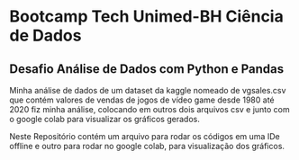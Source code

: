 # Bootcamp Tech Unimed-BH Ciência de Dados

## Desafio Análise de Dados com Python e Pandas

Minha análise de dados de um dataset da kaggle nomeado de vgsales.csv
que contém valores de vendas de jogos de vídeo game desde 1980 até 2020
fiz minha análise, colocando em outros dois arquivos csv e junto com
o google colab para visualizar os gráficos gerados.

Neste Repositório contém um arquivo para rodar os códigos em uma IDe offline
e outro para rodar no google colab, para visualização dos gráficos.
